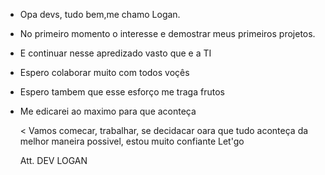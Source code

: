 - Opa devs, tudo bem,me chamo Logan.
- No primeiro momento o interesse e demostrar meus primeiros projetos.
- E continuar nesse apredizado vasto que e a TI
- Espero  colaborar muito com todos voçês
- Espero tambem que esse esforço me traga frutos
- Me edicarei ao maximo para que aconteça

  < Vamos comecar, trabalhar, se decidacar oara que tudo aconteça da melhor maneira possivel, estou muito confiante Let'go

  Att. DEV LOGAN
  
